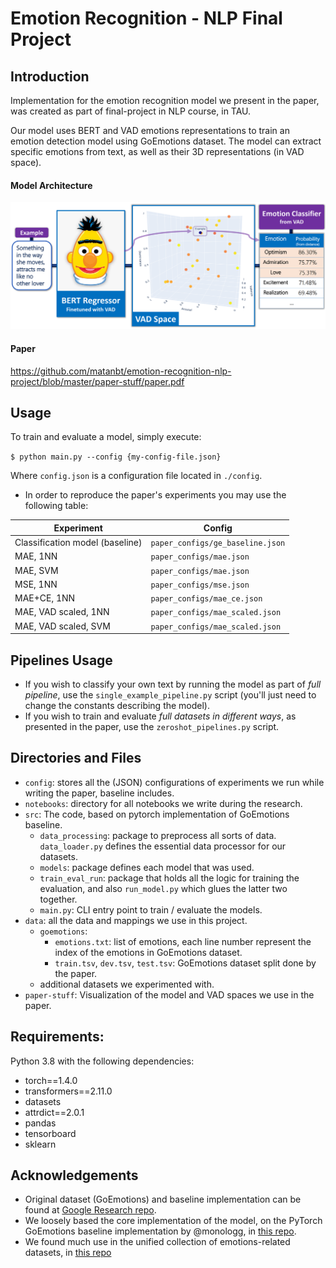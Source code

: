 # Emotion Recognition - NLP Final Project

## Introduction
Implementation for the emotion recognition model we present in the paper, was created as part of final-project in NLP course, in TAU.

Our model uses BERT and VAD emotions representations to train an emotion detection model using GoEmotions dataset. 
The model can extract specific emotions from text, as well as their 3D representations (in VAD space). 


#### Model Architecture
<img src="./paper-stuff/model_pipeline.png" width="600"/>

#### Paper 
https://github.com/matanbt/emotion-recognition-nlp-project/blob/master/paper-stuff/paper.pdf

## Usage

To train and evaluate a model, simply execute:

 `$ python main.py --config {my-config-file.json}`

Where `config.json` is a configuration file located in `./config`.

- In order to reproduce the paper's experiments you may use the following table:

| Experiment      | Config                   |
| -----------     | -----------              |
| Classification model (baseline)             | `paper_configs/ge_baseline.json`   |
| MAE, 1NN             | `paper_configs/mae.json`   |
| MAE, SVM        | `paper_configs/mae.json`  |
| MSE, 1NN             | `paper_configs/mse.json`        |
| MAE+CE, 1NN           | `paper_configs/mae_ce.json`     
| MAE, VAD scaled, 1NN       | `paper_configs/mae_scaled.json` 
| MAE, VAD scaled, SVM           | `paper_configs/mae_scaled.json`    

## Pipelines Usage

- If you wish to classify your own text by running the model as part of *full pipeline*, use the `single_example_pipeline.py` script 
  (you'll just need to change the constants describing the model).
- If you wish to train and evaluate *full datasets in different ways*, as presented in the paper, use the `zeroshot_pipelines.py` script.

## Directories and Files
- `config`: stores all the (JSON) configurations of experiments we run while writing the paper, baseline includes.
- `notebooks`: directory for all notebooks we write during the research.
- `src`: The code, based on pytorch implementation of GoEmotions baseline.
  - `data_processing`: package to preprocess all sorts of data. `data_loader.py` defines the essential data processor for our datasets.
  - `models`: package defines each model that was used.
  - `train_eval_run`: package that holds all the logic for training the evaluation, and also `run_model.py` which glues the latter two together.
  - `main.py`: CLI entry point to train / evaluate the models. 
- `data`: all the data and mappings we use in this project.
  - `goemotions`: 
    - `emotions.txt`: list of emotions, each line number represent the index of the emotions in GoEmotions dataset.
    - `train.tsv`, `dev.tsv`, `test.tsv`: GoEmotions dataset split done by the paper. 
  - additional datasets we experimented with.
- `paper-stuff`: Visualization of the model and VAD spaces we use in the paper.

## Requirements:

Python 3.8 with the following dependencies:
- torch==1.4.0
- transformers==2.11.0
- datasets
- attrdict==2.0.1
- pandas
- tensorboard
- sklearn

## Acknowledgements
- Original dataset (GoEmotions) and baseline implementation can be found at [Google Research repo](https://github.com/google-research/google-research/tree/master/goemotions).
- We loosely based the core implementation of the model, on the PyTorch GoEmotions baseline implementation by @monologg, in [this repo](https://github.com/monologg/GoEmotions-pytorch).
- We found much use in the unified collection of emotions-related datasets, in [this repo](https://github.com/sarnthil/unify-emotion-datasets)
